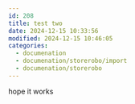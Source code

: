```yaml
---
id: 208
title: test two
date: 2024-12-15 10:33:56
modified: 2024-12-15 10:46:05
categories:
  - documenation
  - documenation/storerobo/import
  - documenation/storerobo
---
```



<!-- wp:paragraph -->
<p>hope it works</p>
<!-- /wp:paragraph -->